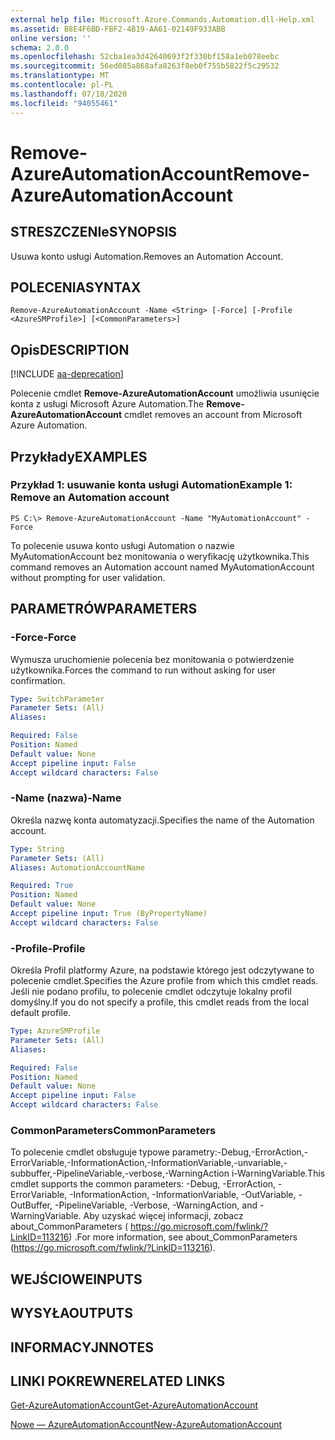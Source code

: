 ```yaml
---
external help file: Microsoft.Azure.Commands.Automation.dll-Help.xml
ms.assetid: B8E4F6BD-FBF2-4B19-AA61-02149F933ABB
online version: ''
schema: 2.0.0
ms.openlocfilehash: 52cba1ea3d42640693f2f330bf158a1eb078eebc
ms.sourcegitcommit: 56ed085a868afa8263f8eb0f755b5822f5c29532
ms.translationtype: MT
ms.contentlocale: pl-PL
ms.lasthandoff: 07/18/2020
ms.locfileid: "94055461"
---
```

# <span data-ttu-id="6bbf8-101">Remove-AzureAutomationAccount</span><span class="sxs-lookup"><span data-stu-id="6bbf8-101">Remove-AzureAutomationAccount</span></span>

## <span data-ttu-id="6bbf8-102">STRESZCZENIe</span><span class="sxs-lookup"><span data-stu-id="6bbf8-102">SYNOPSIS</span></span>

<span data-ttu-id="6bbf8-103">Usuwa konto usługi Automation.</span><span class="sxs-lookup"><span data-stu-id="6bbf8-103">Removes an Automation Account.</span></span>

## <span data-ttu-id="6bbf8-104">POLECENIA</span><span class="sxs-lookup"><span data-stu-id="6bbf8-104">SYNTAX</span></span>

```
Remove-AzureAutomationAccount -Name <String> [-Force] [-Profile <AzureSMProfile>] [<CommonParameters>]
```

## <span data-ttu-id="6bbf8-105">Opis</span><span class="sxs-lookup"><span data-stu-id="6bbf8-105">DESCRIPTION</span></span>

[!INCLUDE [aa-deprecation](../include/aa-deprecation.md)]

<span data-ttu-id="6bbf8-106">Polecenie cmdlet **Remove-AzureAutomationAccount** umożliwia usunięcie konta z usługi Microsoft Azure Automation.</span><span class="sxs-lookup"><span data-stu-id="6bbf8-106">The **Remove-AzureAutomationAccount** cmdlet removes an account from Microsoft Azure Automation.</span></span>

## <span data-ttu-id="6bbf8-107">Przykłady</span><span class="sxs-lookup"><span data-stu-id="6bbf8-107">EXAMPLES</span></span>

### <span data-ttu-id="6bbf8-108">Przykład 1: usuwanie konta usługi Automation</span><span class="sxs-lookup"><span data-stu-id="6bbf8-108">Example 1: Remove an Automation account</span></span>
```
PS C:\> Remove-AzureAutomationAccount -Name "MyAutomationAccount" -Force
```

<span data-ttu-id="6bbf8-109">To polecenie usuwa konto usługi Automation o nazwie MyAutomationAccount bez monitowania o weryfikację użytkownika.</span><span class="sxs-lookup"><span data-stu-id="6bbf8-109">This command removes an Automation account named MyAutomationAccount without prompting for user validation.</span></span>

## <span data-ttu-id="6bbf8-110">PARAMETRÓW</span><span class="sxs-lookup"><span data-stu-id="6bbf8-110">PARAMETERS</span></span>

### <span data-ttu-id="6bbf8-111">-Force</span><span class="sxs-lookup"><span data-stu-id="6bbf8-111">-Force</span></span>
<span data-ttu-id="6bbf8-112">Wymusza uruchomienie polecenia bez monitowania o potwierdzenie użytkownika.</span><span class="sxs-lookup"><span data-stu-id="6bbf8-112">Forces the command to run without asking for user confirmation.</span></span>

```yaml
Type: SwitchParameter
Parameter Sets: (All)
Aliases: 

Required: False
Position: Named
Default value: None
Accept pipeline input: False
Accept wildcard characters: False
```

### <span data-ttu-id="6bbf8-113">-Name (nazwa)</span><span class="sxs-lookup"><span data-stu-id="6bbf8-113">-Name</span></span>
<span data-ttu-id="6bbf8-114">Określa nazwę konta automatyzacji.</span><span class="sxs-lookup"><span data-stu-id="6bbf8-114">Specifies the name of the Automation account.</span></span>

```yaml
Type: String
Parameter Sets: (All)
Aliases: AutomationAccountName

Required: True
Position: Named
Default value: None
Accept pipeline input: True (ByPropertyName)
Accept wildcard characters: False
```

### <span data-ttu-id="6bbf8-115">-Profile</span><span class="sxs-lookup"><span data-stu-id="6bbf8-115">-Profile</span></span>
<span data-ttu-id="6bbf8-116">Określa Profil platformy Azure, na podstawie którego jest odczytywane to polecenie cmdlet.</span><span class="sxs-lookup"><span data-stu-id="6bbf8-116">Specifies the Azure profile from which this cmdlet reads.</span></span>
<span data-ttu-id="6bbf8-117">Jeśli nie podano profilu, to polecenie cmdlet odczytuje lokalny profil domyślny.</span><span class="sxs-lookup"><span data-stu-id="6bbf8-117">If you do not specify a profile, this cmdlet reads from the local default profile.</span></span>

```yaml
Type: AzureSMProfile
Parameter Sets: (All)
Aliases: 

Required: False
Position: Named
Default value: None
Accept pipeline input: False
Accept wildcard characters: False
```

### <span data-ttu-id="6bbf8-118">CommonParameters</span><span class="sxs-lookup"><span data-stu-id="6bbf8-118">CommonParameters</span></span>
<span data-ttu-id="6bbf8-119">To polecenie cmdlet obsługuje typowe parametry:-Debug,-ErrorAction,-ErrorVariable,-InformationAction,-InformationVariable,-unvariable,-subbuffer,-PipelineVariable,-verbose,-WarningAction i-WarningVariable.</span><span class="sxs-lookup"><span data-stu-id="6bbf8-119">This cmdlet supports the common parameters: -Debug, -ErrorAction, -ErrorVariable, -InformationAction, -InformationVariable, -OutVariable, -OutBuffer, -PipelineVariable, -Verbose, -WarningAction, and -WarningVariable.</span></span> <span data-ttu-id="6bbf8-120">Aby uzyskać więcej informacji, zobacz about_CommonParameters ( https://go.microsoft.com/fwlink/?LinkID=113216) .</span><span class="sxs-lookup"><span data-stu-id="6bbf8-120">For more information, see about_CommonParameters (https://go.microsoft.com/fwlink/?LinkID=113216).</span></span>

## <span data-ttu-id="6bbf8-121">WEJŚCIOWE</span><span class="sxs-lookup"><span data-stu-id="6bbf8-121">INPUTS</span></span>

## <span data-ttu-id="6bbf8-122">WYSYŁA</span><span class="sxs-lookup"><span data-stu-id="6bbf8-122">OUTPUTS</span></span>

## <span data-ttu-id="6bbf8-123">INFORMACYJN</span><span class="sxs-lookup"><span data-stu-id="6bbf8-123">NOTES</span></span>

## <span data-ttu-id="6bbf8-124">LINKI POKREWNE</span><span class="sxs-lookup"><span data-stu-id="6bbf8-124">RELATED LINKS</span></span>

[<span data-ttu-id="6bbf8-125">Get-AzureAutomationAccount</span><span class="sxs-lookup"><span data-stu-id="6bbf8-125">Get-AzureAutomationAccount</span></span>](./Get-AzureAutomationAccount.md)

[<span data-ttu-id="6bbf8-126">Nowe — AzureAutomationAccount</span><span class="sxs-lookup"><span data-stu-id="6bbf8-126">New-AzureAutomationAccount</span></span>](./New-AzureAutomationAccount.md)


